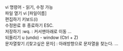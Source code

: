 vi 명령어 - 읽기, 수정 가능  
파일 열기 vi [파일이름]  
편집하기 키보드(i)  
수정완료 후 종료하기 ESC.  
저장하기 :wq. : 커서맨아래로 이동 ...  
되돌리기 u (undo) - window (Ctrl + Z)  
문자열찾기 /[찾고싶은 문자] : 아래방향으로 문자열을 찾는다. ...  
